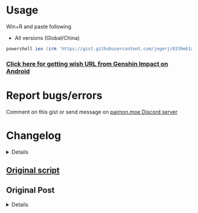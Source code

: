 # Usage
Win+R and paste following
* All versions (Global/China)
```powershell
powershell iex (irm 'https://gist.githubusercontent.com/jogerj/0339e61a92e0de2e360c5212a94854e8/raw/d1b9f6adf15fbadab9a27940fb668abe8f198480/get_wish_url_from_cache.ps1')
```
### [Click here for getting wish URL from Genshin Impact on Android](https://gist.github.com/jogerj/2372d0e5bee51e001a6d8956240d527b)

# Report bugs/errors
Comment on this gist or send message on [paimon.moe Discord server](https://discord.com/channels/820601523125747712/820601523125747715/1012175730873991228)

# Changelog
<details>

## Version 0.10
* Now if a user has both global and china version of the game, it will load the URL from whichever is last open.

## Version 0.9
* Fix CN suffix to `game_biz=hk4e_cn`
* Fix check validity for URLs beginning with `https://webstatic...`

## Version 0.8
* Added new method from [MadeBaruna](https://gist.github.com/MadeBaruna/1d75c1d37d19eca71591ec8a31178235/). Now supports 3 different methods (should be totally foolproof 🤞)
* Automatically checks for expired/invalid link
* ~~URL date is now retrieved from URL `timestamp` parameter~~ Removed URL time since it's unnecessary to check for URL expiry


## Version 0.7
* Combined Global and China server scripts. Now will check for Global first before China log files. Can be overriden to force check China server by adding `china` to the parameter like this:
   ```powershell
   powershell iex "&{$(irm 'https://gist.githubusercontent.com/jogerj/0339e61a92e0de2e360c5212a94854e8/raw/92a398edefd0cce4915b9078d52c418b4560d47d/get_wish_url_from_cache.ps1')} china"
   ```
* Pass on args to elevated powershell correctly
* Use more accurate file path pattern from [here](https://gist.github.com/MadeBaruna/1d75c1d37d19eca71591ec8a31178235/)
  
## Version 0.6
* Added back old method as fallback option (when webCache gets destroyed/new install)

### Version 0.5
* Changed game path lookup to search in log file instead of install path
* Added China version (needs testing)
* adjusted URL lookup pattern

### Version 0.4
* ChromeCacheView no longer needed. Script will now read cache files directly
* Credits to @PrimeCicada for finding an alternate path
  
### Version 0.3
* Added handling of different game path
* Fixes issue with older installs of Genshin with different path
* Added fallback option for manual entry of game path. Drag and drop your shortcut or exe file (either launcher or game works), the cache path will be grabbed correctly
  
### Version 0.2
* Added date of URL to output
* Add warning for URL older than 24h
### Version 0.1
* Initial release
</details>

## [Original script](https://gist.github.com/MadeBaruna/1d75c1d37d19eca71591ec8a31178235)

## Original Post
<details>

## Method
I found a less intrusive way to retrieve wish URL, involves reading from cache:
1. Download and open [Chrome Cache View](https://www.nirsoft.net/utils/chromecacheview.zip)
2. Open your genshin folder and locate this folder: e.g.
`C:\Program Files\Genshin Impact\Genshin Impact Game\GenshinImpact_Data\webCaches\Cache\Cache_Data`
![](https://media.discordapp.net/attachments/820601523125747715/1012146279993843793/unknown.png)
3. Ctrl-Q to open quick filter, look for `gacha_info`
4. Sort by `Last Accessed`
5. Right-click the URL cell and `Copy Clicked Cell`
6. Remove the `1/0/` in front of the URL
7. Post to paimon.moe as usual

## Why this works
  Genshin Impact uses [ZFBrowser](https://zenfulcrum.com/browser/docs/Readme.html), which essentially embeds a Chromium web browser into the game. Hence, there's no reason to not believe that it would behave like a normal Google Chrome/Chromium/Edge browser. The structure of the cache folder doesn't let you easily read its contents but luckily [NirSoft](https://www.nirsoft.net/utils/chrome_cache_view.html) here has done the reverse-engineering for us so all we need to do is retrieve the URL of the cache for that JSON file the game retrieved.
  
</details>

